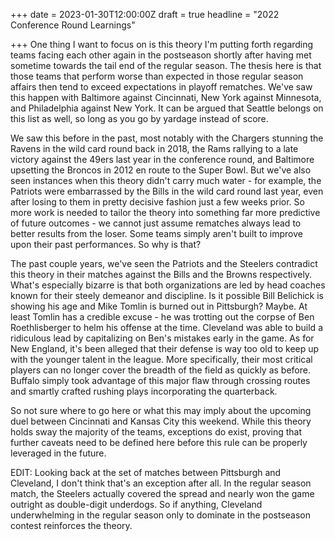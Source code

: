 +++
date = 2023-01-30T12:00:00Z
draft = true
headline = "2022 Conference Round Learnings"

+++
One thing I want to focus on is this theory I'm putting forth regarding teams facing each other again in the postseason shortly after having met sometime towards the tail end of the regular season. The thesis here is that those teams that perform worse than expected in those regular season affairs then tend to exceed expectations in playoff rematches. We've saw this happen with Baltimore against Cincinnati, New York against Minnesota, and Philadelphia against New York. It can be argued that Seattle belongs on this list as well, so long as you go by yardage instead of score. 

We saw this before in the past, most notably with the Chargers stunning the Ravens in the wild card round back in 2018, the Rams rallying to a late victory against the 49ers last year in the conference round, and Baltimore upsetting the Broncos in 2012 en route to the Super Bowl. But we've also seen instances when this theory didn't carry much water - for example, the Patriots were embarrassed by the Bills in the wild card round last year, even after losing to them in pretty decisive fashion just a few weeks prior. So more work is needed to tailor the theory into something far more predictive of future outcomes - we cannot just assume rematches always lead to better results from the loser. Some teams simply aren't built to improve upon their past performances. So why is that?

The past couple years, we've seen the Patriots and the Steelers contradict this theory in their matches against the Bills and the Browns respectively. What's especially bizarre is that both organizations are led by head coaches known for their steely demeanor and discipline. Is it possible Bill Belichick is showing his age and Mike Tomlin is burned out in Pittsburgh? Maybe. At least Tomlin has a credible excuse - he was trotting out the corpse of Ben Roethlisberger to helm his offense at the time. Cleveland was able to build a ridiculous lead by capitalizing on Ben's mistakes early in the game. As for New England, it's been alleged that their defense is way too old to keep up with the younger talent in the league. More specifically, their most critical players can no longer cover the breadth of the field as quickly as before. Buffalo simply took advantage of this major flaw through crossing routes and smartly crafted rushing plays incorporating the quarterback.

So not sure where to go here or what this may imply about the upcoming duel between Cincinnati and Kansas City this weekend. While this theory holds sway the majority of the teams, exceptions do exist, proving that further caveats need to be defined here before this rule can be properly leveraged in the future.

EDIT: Looking back at the set of matches between Pittsburgh and Cleveland, I don't think that's an exception after all. In the regular season match, the Steelers actually covered the spread and nearly won the game outright as double-digit underdogs. So if anything, Cleveland underwhelming in the regular season only to dominate in the postseason contest reinforces the theory.